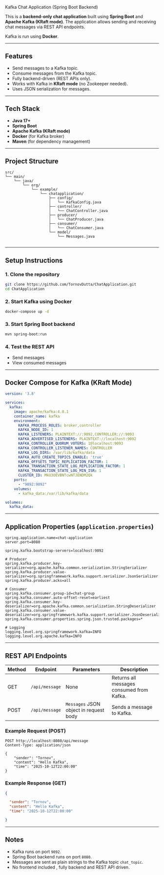 Kafka Chat Application (Spring Boot Backend)

This is a **backend-only chat application** built using **Spring Boot** and **Apache Kafka (KRaft mode)**. The application allows sending and receiving chat messages via REST API endpoints.

Kafka is run using **Docker**.

---

## **Features**

- Send messages to a Kafka topic.
- Consume messages from the Kafka topic.
- Fully backend-driven (REST APIs only).
- Works with Kafka in **KRaft mode** (no Zookeeper needed).
- Uses JSON serialization for messages.

---

## **Tech Stack**

- **Java 17+**
- **Spring Boot**
- **Apache Kafka (KRaft mode)**
- **Docker** (for Kafka broker)
- **Maven** (for dependency management)

---

## **Project Structure**

```
src/
└── main/
    └── java/
        └── org/
            └── example/
                └── chatapplication/
                    ├── config/
                    │   └── KafkaConfig.java
                    ├── controller/
                    │   └── ChatController.java
                    ├── producer/
                    │   └── ChatProducer.java
                    ├── consumer/
                    │   └── ChatConsumer.java
                    └── model/
                        └── Messages.java


```

---

## **Setup Instructions**

### 1. Clone the repository
```bash
git clone https://github.com/TornovDutta/ChatApplication.git
cd ChatApplication
```

### 2. Start Kafka using Docker
```bash
docker-compose up -d
```

### 3. Start Spring Boot backend
```bash
mvn spring-boot:run
```

### 4. Test the REST API
- Send messages
- View consumed messages

---

## **Docker Compose for Kafka (KRaft Mode)**

```yaml
version: '3.8'

services:
  kafka:
    image: apache/kafka:4.0.1
    container_name: kafka
    environment:
      KAFKA_PROCESS_ROLES: broker,controller
      KAFKA_NODE_ID: 1
      KAFKA_LISTENERS: PLAINTEXT://:9092,CONTROLLER://:9093
      KAFKA_ADVERTISED_LISTENERS: PLAINTEXT://localhost:9092
      KAFKA_CONTROLLER_QUORUM_VOTERS: 1@localhost:9093
      KAFKA_CONTROLLER_LISTENER_NAMES: CONTROLLER
      KAFKA_LOG_DIRS: /var/lib/kafka/data
      KAFKA_AUTO_CREATE_TOPICS_ENABLE: 'true'
      KAFKA_OFFSETS_TOPIC_REPLICATION_FACTOR: 1
      KAFKA_TRANSACTION_STATE_LOG_REPLICATION_FACTOR: 1
      KAFKA_TRANSACTION_STATE_LOG_MIN_ISR: 1
      CLUSTER_ID: MkU3OEVBNTcwNTJENDM2Qk
    ports:
      - "9092:9092"
    volumes:
      - kafka_data:/var/lib/kafka/data

volumes:
  kafka_data:

```

---

## **Application Properties (`application.properties`)**

```properties
spring.application.name=chat-application
server.port=8080

spring.kafka.bootstrap-servers=localhost:9092

# Producer
spring.kafka.producer.key-serializer=org.apache.kafka.common.serialization.StringSerializer
spring.kafka.producer.value-serializer=org.springframework.kafka.support.serializer.JsonSerializer
spring.kafka.producer.acks=all

# Consumer
spring.kafka.consumer.group-id=chat-group
spring.kafka.consumer.auto-offset-reset=earliest
spring.kafka.consumer.key-deserializer=org.apache.kafka.common.serialization.StringDeserializer
spring.kafka.consumer.value-deserializer=org.springframework.kafka.support.serializer.JsonDeserializer
spring.kafka.consumer.properties.spring.json.trusted.packages=*

# Logging
logging.level.org.springframework.kafka=INFO
logging.level.org.apache.kafka=INFO

```
---

## **REST API Endpoints**

| Method | Endpoint        | Parameters                         | Description                                 |
|--------|----------------|-----------------------------------|---------------------------------------------|
| GET    | `/api/message` | None                              | Returns all messages consumed from Kafka.   |
| POST   | `/api/message` | `Messages` JSON object in request body | Sends a message to Kafka.                  |

### Example Request (POST)

```http
POST http://localhost:8080/api/message
Content-Type: application/json

{
    "sender": "Tornov",
    "content": "Hello Kafka",
    "time": "2025-10-12T22:00:00"
}
```

### Example Response (GET)

```json
{

  "sender": "Tornov",
  "content": "Hello Kafka",
  "time": "2025-10-12T22:00:00"

}
```

---

## **Notes**

- Kafka runs on port `9092`.
- Spring Boot backend runs on port `8080`.
- Messages are sent as plain strings to the Kafka topic `chat_topic`.
- No frontend included , fully backend and REST API driven.

